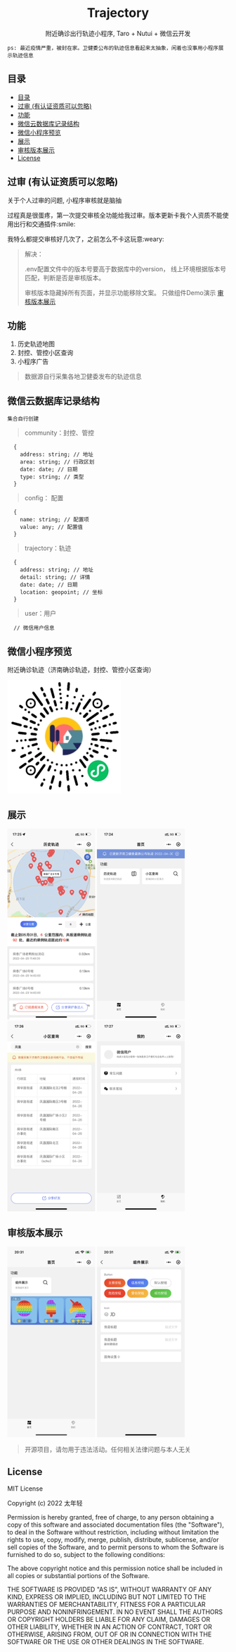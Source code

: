 <div align="center">
  <h1>Trajectory</h1>
  <p>附近确诊出行轨迹小程序, Taro + Nutui + 微信云开发</p>
</div>

` ps: 最近疫情严重，被封在家。卫健委公布的轨迹信息看起来太抽象，闲着也没事用小程序展示轨迹信息 `

## 目录

- [目录](#目录)
- [过审 (有认证资质可以忽略)](#过审-有认证资质可以忽略)
- [功能](#功能)
- [微信云数据库记录结构](#微信云数据库记录结构)
- [微信小程序预览](#微信小程序预览)
- [展示](#展示)
- [审核版本展示](#审核版本展示)
- [License](#license)

## 过审 (有认证资质可以忽略)

<p>关于个人过审的问题, 小程序审核就是脑抽</p>
<p>过程真是很蛋疼，第一次提交审核全功能给我过审。版本更新卡我个人资质不能使用出行和交通插件:smile:</p>
<p>我特么都提交审核好几次了，之前怎么不卡这玩意:weary:</p>

> 解决： 
> 
> .env配置文件中的版本号要高于数据库中的version， 线上环境根据版本号匹配，判断是否是审核版本。
> 
> 审核版本隐藏掉所有页面，并显示功能移除文案。 只做组件Demo演示
[审核版本展示](#审核版本展示)

## 功能

1. 历史轨迹地图
2. 封控、管控小区查询
3. 小程序广告

> 数据源自行采集各地卫健委发布的轨迹信息

## 微信云数据库记录结构

`集合自行创建`

> community：封控、管控

```
  {
    address: string; // 地址
    area: string; // 行政区划
    date: date; // 日期
    type: string; // 类型
  }
```

> config： 配置

```
  {
    name: string; // 配置项
    value: any; // 配置值
  }
```

> trajectory：轨迹

```
  {
    address: string; // 地址
    detail: string; // 详情
    date: date; // 日期
    location: geopoint; // 坐标
  }
```

> user：用户

```
  // 微信用户信息
```


## 微信小程序预览

附近确诊轨迹（济南确诊轨迹，封控、管控小区查询） 

<a href="https://raw.githubusercontent.com/eamesh/trajectory/dev/resource/qrcode.jpg"><img src="./resource/qrcode.jpg"></a>

## 展示

<a href="https://raw.githubusercontent.com/eamesh/trajectory/dev/resource/01.png"><img src="./resource/01.png" width="200"></a>
<a href="https://raw.githubusercontent.com/eamesh/trajectory/dev/resource/02.png"><img src="./resource/02.png" width="200"></a>
<a href="https://raw.githubusercontent.com/eamesh/trajectory/dev/resource/03.png"><img src="./resource/03.png" width="200"></a>
<a href="https://raw.githubusercontent.com/eamesh/trajectory/dev/resource/04.png"><img src="./resource/04.png" width="200"></a>

## 审核版本展示
<a href="https://raw.githubusercontent.com/eamesh/trajectory/dev/resource/05.png"><img src="./resource/05.png" width="200"></a>
<a href="https://raw.githubusercontent.com/eamesh/trajectory/dev/resource/06.png"><img src="./resource/06.png" width="200"></a>


> 开源项目，请勿用于违法活动。任何相关法律问题与本人无关

## License

MIT License

Copyright (c) 2022 太年轻

Permission is hereby granted, free of charge, to any person obtaining a copy
of this software and associated documentation files (the "Software"), to deal
in the Software without restriction, including without limitation the rights
to use, copy, modify, merge, publish, distribute, sublicense, and/or sell
copies of the Software, and to permit persons to whom the Software is
furnished to do so, subject to the following conditions:

The above copyright notice and this permission notice shall be included in all
copies or substantial portions of the Software.

THE SOFTWARE IS PROVIDED "AS IS", WITHOUT WARRANTY OF ANY KIND, EXPRESS OR
IMPLIED, INCLUDING BUT NOT LIMITED TO THE WARRANTIES OF MERCHANTABILITY,
FITNESS FOR A PARTICULAR PURPOSE AND NONINFRINGEMENT. IN NO EVENT SHALL THE
AUTHORS OR COPYRIGHT HOLDERS BE LIABLE FOR ANY CLAIM, DAMAGES OR OTHER
LIABILITY, WHETHER IN AN ACTION OF CONTRACT, TORT OR OTHERWISE, ARISING FROM,
OUT OF OR IN CONNECTION WITH THE SOFTWARE OR THE USE OR OTHER DEALINGS IN THE
SOFTWARE.
